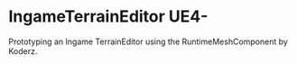 # IngameTerrainEditor UE4-

Prototyping an Ingame TerrainEditor using the RuntimeMeshComponent by Koderz.

